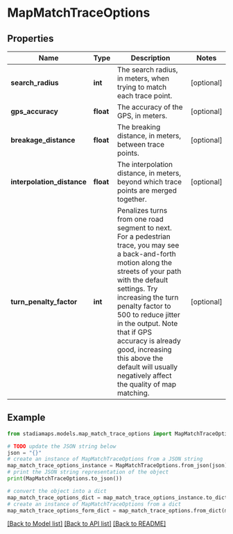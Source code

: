 # MapMatchTraceOptions


## Properties

Name | Type | Description | Notes
------------ | ------------- | ------------- | -------------
**search_radius** | **int** | The search radius, in meters, when trying to match each trace point. | [optional] 
**gps_accuracy** | **float** | The accuracy of the GPS, in meters. | [optional] 
**breakage_distance** | **float** | The breaking distance, in meters, between trace points. | [optional] 
**interpolation_distance** | **float** | The interpolation distance, in meters, beyond which trace points are merged together. | [optional] 
**turn_penalty_factor** | **int** | Penalizes turns from one road segment to next. For a pedestrian trace, you may see a back-and-forth motion along the streets of your path with the default settings. Try increasing the turn penalty factor to 500 to reduce jitter in the output. Note that if GPS accuracy is already good, increasing this above the default will usually negatively affect the quality of map matching. | [optional] 

## Example

```python
from stadiamaps.models.map_match_trace_options import MapMatchTraceOptions

# TODO update the JSON string below
json = "{}"
# create an instance of MapMatchTraceOptions from a JSON string
map_match_trace_options_instance = MapMatchTraceOptions.from_json(json)
# print the JSON string representation of the object
print(MapMatchTraceOptions.to_json())

# convert the object into a dict
map_match_trace_options_dict = map_match_trace_options_instance.to_dict()
# create an instance of MapMatchTraceOptions from a dict
map_match_trace_options_form_dict = map_match_trace_options.from_dict(map_match_trace_options_dict)
```
[[Back to Model list]](../README.md#documentation-for-models) [[Back to API list]](../README.md#documentation-for-api-endpoints) [[Back to README]](../README.md)


